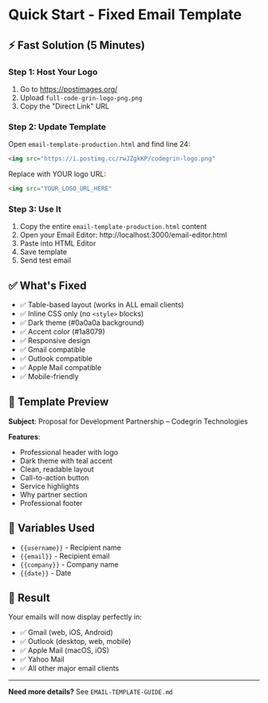 # Quick Start - Fixed Email Template

## ⚡ Fast Solution (5 Minutes)

### Step 1: Host Your Logo
1. Go to https://postimages.org/
2. Upload `full-code-grin-logo-png.png`
3. Copy the "Direct Link" URL

### Step 2: Update Template
Open `email-template-production.html` and find line 24:
```html
<img src="https://i.postimg.cc/rwJZgkKP/codegrin-logo.png"
```

Replace with YOUR logo URL:
```html
<img src="YOUR_LOGO_URL_HERE"
```

### Step 3: Use It
1. Copy the entire `email-template-production.html` content
2. Open your Email Editor: http://localhost:3000/email-editor.html
3. Paste into HTML Editor
4. Save template
5. Send test email

## ✅ What's Fixed

- ✅ Table-based layout (works in ALL email clients)
- ✅ Inline CSS only (no `<style>` blocks)
- ✅ Dark theme (#0a0a0a background)
- ✅ Accent color (#1a8079)
- ✅ Responsive design
- ✅ Gmail compatible
- ✅ Outlook compatible
- ✅ Apple Mail compatible
- ✅ Mobile-friendly

## 📧 Template Preview

**Subject**: Proposal for Development Partnership – Codegrin Technologies

**Features**:
- Professional header with logo
- Dark theme with teal accent
- Clean, readable layout
- Call-to-action button
- Service highlights
- Why partner section
- Professional footer

## 🔧 Variables Used

- `{{username}}` - Recipient name
- `{{email}}` - Recipient email
- `{{company}}` - Company name
- `{{date}}` - Date

## 🎯 Result

Your emails will now display perfectly in:
- ✅ Gmail (web, iOS, Android)
- ✅ Outlook (desktop, web, mobile)
- ✅ Apple Mail (macOS, iOS)
- ✅ Yahoo Mail
- ✅ All other major email clients

---

**Need more details?** See `EMAIL-TEMPLATE-GUIDE.md`
